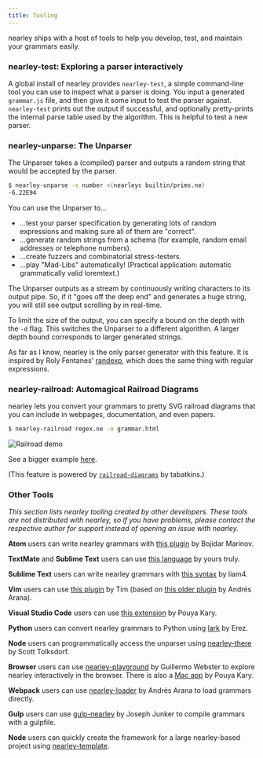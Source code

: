 ```yaml
---
title: Tooling
---
```


nearley ships with a host of tools to help you develop, test, and maintain your
grammars easily.

### nearley-test: Exploring a parser interactively

A global install of nearley provides `nearley-test`, a simple command-line tool
you can use to inspect what a parser is doing. You input a generated
`grammar.js` file, and then give it some input to test the parser against.
`nearley-test` prints out the output if successful, and optionally
pretty-prints the internal parse table used by the algorithm. This is helpful
to test a new parser.

### nearley-unparse: The Unparser

The Unparser takes a (compiled) parser and outputs a random string that would
be accepted by the parser.

```bash
$ nearley-unparse -s number <(nearleyc builtin/prims.ne)
-6.22E94
```

You can use the Unparser to...

- ...test your parser specification by generating lots of random expressions
  and making sure all of them are "correct".
- ...generate random strings from a schema (for example, random email addresses
  or telephone numbers).
- ...create fuzzers and combinatorial stress-testers.
- ...play "Mad-Libs" automatically! (Practical application: automatic
  grammatically valid loremtext.)

The Unparser outputs as a stream by continuously writing characters to its
output pipe. So, if it "goes off the deep end" and generates a huge string, you
will still see output scrolling by in real-time.

To limit the size of the output, you can specify a bound on the depth with the
`-d` flag. This switches the Unparser to a different algorithm. A larger depth
bound corresponds to larger generated strings.

As far as I know, nearley is the only parser generator with this feature. It
is inspired by Roly Fentanes' [randexp](https://fent.github.io/randexp.js/),
which does the same thing with regular expressions.

### nearley-railroad: Automagical Railroad Diagrams

nearley lets you convert your grammars to pretty SVG railroad diagrams that you
can include in webpages, documentation, and even papers.

```bash
$ nearley-railroad regex.ne -o grammar.html
```

![Railroad demo](/www/railroad-demo.png)

See a bigger example [here](/www/railroad-demo).

(This feature is powered by
[`railroad-diagrams`](https://github.com/tabatkins/railroad-diagrams) by
tabatkins.)

### Other Tools

*This section lists nearley tooling created by other developers. These tools
are not distributed with nearley, so if you have problems, please contact the
respective author for support instead of opening an issue with nearley.*

**Atom** users can write nearley grammars with [this
plugin](https://github.com/bojidar-bg/nearley-grammar) by Bojidar Marinov.

**TextMate** and **Sublime Text** users can use [this
language](https://github.com/Hardmath123/sublime-nearley) by yours truly.

**Sublime Text** users can write nearley grammars with [this
syntax](https://github.com/liam4/nearley-syntax-sublime) by liam4.

**Vim** users can use [this plugin](https://github.com/tjvr/vim-nearley) by Tim
(based on [this older plugin](https://github.com/andres-arana/vim-nearley) by
Andrés Arana).

**Visual Studio Code** users can use [this
extension](https://github.com/karyfoundation/nearley-vscode) by Pouya Kary.

**Python** users can convert nearley grammars to Python using
[lark](https://github.com/erezsh/lark#how-to-use-nearley-grammars-in-lark) by
Erez.

**Node** users can programmatically access the unparser using
[nearley-there](https://github.com/stolksdorf/nearley-there) by Scott
Tolksdorf.

**Browser** users can use
[nearley-playground](https://omrelli.ug/nearley-playground/) by Guillermo
Webster to explore nearley interactively in the browser. There is also a [Mac
app](https://github.com/pmkary/nearley-playground-mac) by Pouya Kary.

**Webpack** users can use
[nearley-loader](https://github.com/kozily/nearley-loader) by Andrés Arana to
load grammars directly.

**Gulp** users can use
[gulp-nearley](https://github.com/JosephJNK/gulp-nearley) by Joseph Junker to
compile grammars with a gulpfile.

**Node** users can quickly create the framework for a large nearley-based
project using [nearley-template](https://github.com/appology/nearley-template).
